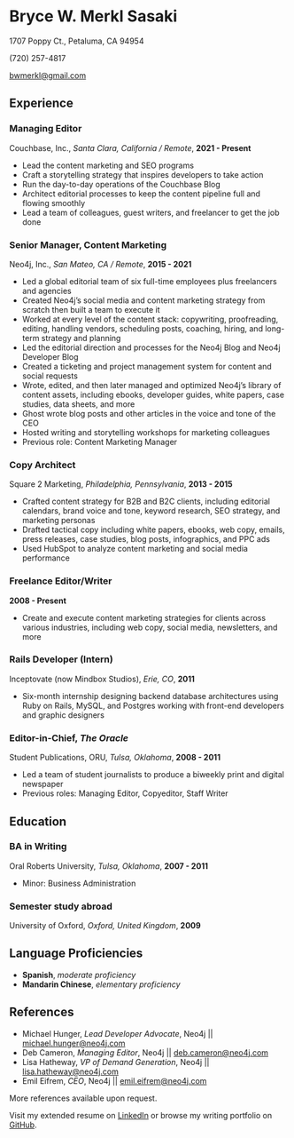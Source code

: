 # Bryce W. Merkl Sasaki
1707 Poppy Ct., Petaluma, CA 94954 

(720) 257-4817

bwmerkl@gmail.com

## Experience
### Managing Editor	
Couchbase, Inc., _Santa Clara, California / Remote_, **2021 - Present**
* Lead the content marketing and SEO programs
* Craft a storytelling strategy that inspires developers to take action
* Run the day-to-day operations of the Couchbase Blog
* Architect editorial processes to keep the content pipeline full and flowing smoothly
* Lead a team of colleagues, guest writers, and freelancer to get the job done

### Senior Manager, Content Marketing	
Neo4j, Inc., _San Mateo, CA / Remote_, **2015 - 2021**
* Led a global editorial team of six full-time employees plus freelancers and agencies
* Created Neo4j’s social media and content marketing strategy from scratch then built a team to execute it
* Worked at every level of the content stack: copywriting, proofreading, editing, handling vendors, scheduling posts, coaching, hiring, and long-term strategy and planning
* Led the editorial direction and processes for the Neo4j Blog and Neo4j Developer Blog
* Created a ticketing and project management system for content and social requests 
* Wrote, edited, and then later managed and optimized Neo4j’s library of content assets, including ebooks, developer guides, white papers, case studies, data sheets, and more
* Ghost wrote blog posts and other articles in the voice and tone of the CEO 
* Hosted writing and storytelling workshops for marketing colleagues
* Previous role: Content Marketing Manager 

### Copy Architect	
Square 2 Marketing, _Philadelphia, Pennsylvania_, **2013 - 2015**
* Crafted content strategy for B2B and B2C clients, including editorial calendars, brand voice and tone, keyword research, SEO strategy, and marketing personas
* Drafted tactical copy including white papers, ebooks, web copy, emails, press releases, case studies, blog posts, infographics, and PPC ads
* Used HubSpot to analyze content marketing and social media performance

### Freelance Editor/Writer
**2008 - Present**
* Create and execute content marketing strategies for clients across various industries, including web copy, social media, newsletters, and more

### Rails Developer (Intern)	
Inceptovate (now Mindbox Studios), _Erie, CO_, **2011**
* Six-month internship designing backend database architectures using Ruby on Rails, MySQL, and Postgres working with front-end developers and graphic designers

### Editor-in-Chief, _The Oracle_	
Student Publications, ORU, _Tulsa, Oklahoma_, **2008 - 2011** 
* Led a team of student journalists to produce a biweekly print and digital newspaper
* Previous roles: Managing Editor, Copyeditor, Staff Writer

## Education
### BA in Writing
Oral Roberts University, _Tulsa, Oklahoma_, **2007 - 2011**
* Minor: Business Administration

### Semester study abroad
University of Oxford, _Oxford, United Kingdom_, **2009**

## Language Proficiencies
* **Spanish**, _moderate proficiency_
* **Mandarin Chinese**, _elementary proficiency_

## References
* Michael Hunger, _Lead Developer Advocate_, Neo4j || michael.hunger@neo4j.com
* Deb Cameron, _Managing Editor_, Neo4j || deb.cameron@neo4j.com 
* Lisa Hatheway, _VP of Demand Generation_, Neo4j || lisa.hatheway@neo4j.com 
* Emil Eifrem, _CEO_, Neo4j || emil.eifrem@neo4j.com 

More references available upon request.

Visit my extended resume on [LinkedIn](https://www.linkedin.com/in/bwmerkl/) or browse my writing portfolio on [GitHub](https://github.com/bwmerkl/Twilio/blob/main/Writing-Portfolio-Bryce-Merkl-Sasaki.md).
